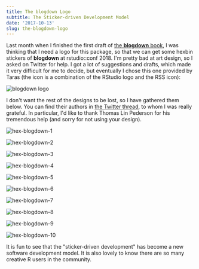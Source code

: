 ```yaml
---
title: The blogdown Logo
subtitle: The Sticker-driven Development Model
date: '2017-10-13'
slug: the-blogdown-logo
---
```


Last month when I finished the first draft of [the **blogdown** book](https://bookdown.org/yihui/blogdown/), I was thinking that I need a logo for this package, so that we can get some hexbin stickers of **blogdown** at rstudio::conf 2018. I'm pretty bad at art design, so I asked on Twitter for help. I got a lot of suggestions and drafts, which made it very difficult for me to decide, but eventually I chose this one provided by Taras (the icon is a combination of the RStudio logo and the RSS icon):

![blogdown logo](https://db.yihui.name/images/hex-blogdown.png)

I don't want the rest of the designs to be lost, so I have gathered them below. You can find their authors in [the Twitter thread](https://twitter.com/xieyihui/status/907269861574930432), to whom I was really grateful. In particular, I'd like to thank Thomas Lin Pederson for his tremendous help (and sorry for not using your design).

![hex-blogdown-1](https://db.yihui.name/images/hex-blogdown-1.jpg)

![hex-blogdown-2](https://db.yihui.name/images/hex-blogdown-2.jpg)

![hex-blogdown-3](https://db.yihui.name/images/hex-blogdown-3.png)

![hex-blogdown-4](https://db.yihui.name/images/hex-blogdown-4.jpg)

![hex-blogdown-5](https://db.yihui.name/images/hex-blogdown-5.jpg)

![hex-blogdown-6](https://db.yihui.name/images/hex-blogdown-6.jpg)

![hex-blogdown-7](https://db.yihui.name/images/hex-blogdown-7.jpg)

![hex-blogdown-8](https://db.yihui.name/images/hex-blogdown-8.jpg)

![hex-blogdown-9](https://db.yihui.name/images/hex-blogdown-9.png)

![hex-blogdown-10](https://db.yihui.name/images/hex-blogdown-10.jpg)

It is fun to see that the "sticker-driven development" has become a new software development model. It is also lovely to know there are so many creative R users in the community.
